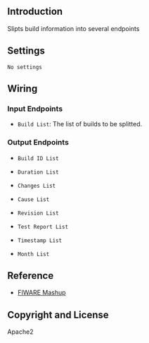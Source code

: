 ## Introduction

Slipts build information into several endpoints

## Settings

`No settings`

## Wiring

### Input Endpoints

- `Build List`: The list of builds to be splitted.

### Output Endpoints

- `Build ID List`

- `Duration List`

- `Changes List`

- `Cause List`

- `Revision List`

- `Test Report List`

- `Timestamp List`

- `Month List`

## Reference

- [FIWARE Mashup](https://mashup.lab.fiware.org/)

## Copyright and License

Apache2
